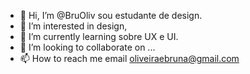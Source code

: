 - 👋 Hi, I’m @BruOliv sou estudante de design.
- 👀 I’m interested in design, 
- 🌱 I’m currently learning sobre UX e UI.
- 💞️ I’m looking to collaborate on ...
- 📫 How to reach me email oliveiraebruna@gmail.com

<!---
BruOliv/BruOliv is a ✨ special ✨ repository because its `README.md` (this file) appears on your GitHub profile.
You can click the Preview link to take a look at your changes.
--->
